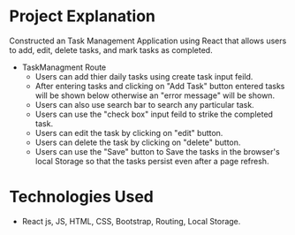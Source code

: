 # Project Explanation
  Constructed an Task Management Application using React that allows users to
  add, edit, delete tasks, and mark tasks as completed.
  
  - TaskManagment Route
    - Users can add thier daily tasks using create task input feild.
    - After entering tasks and clicking on "Add Task" button entered tasks will be shown below otherwise an "error message" will be shown.
    - Users can also use search bar to search any particular task.
    - Users can use the "check box" input feild to strike the completed task.
    - Users can edit the task by clicking on "edit" button.
    - Users can delete the task by clicking on "delete" button.
    - Users can use the "Save" button to Save the tasks in the browser's local Storage so that the tasks
      persist even after a page refresh.

  
 
# Technologies Used
  - React js, JS, HTML, CSS, Bootstrap, Routing, Local Storage.



